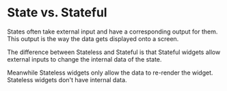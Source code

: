 # State vs. Stateful

States often take external input and have a corresponding output for them. This output is the way the data gets displayed onto a screen.

The difference between Stateless and Stateful is that Stateful widgets allow external inputs to change the internal data of the state.

Meanwhile Stateless widgets only allow the data to re-render the widget. Stateless widgets don't have internal data.
